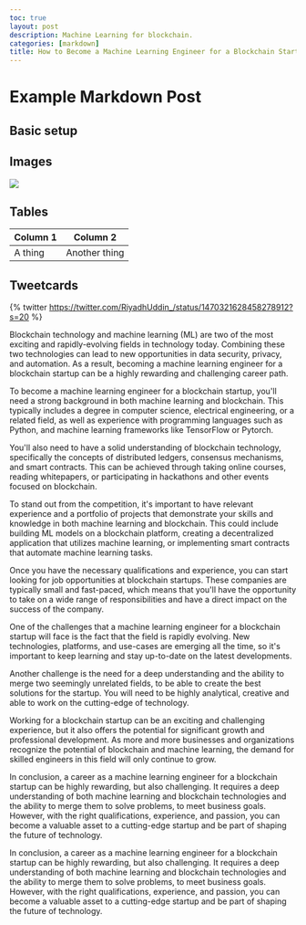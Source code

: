 ```yaml
---
toc: true
layout: post
description: Machine Learning for blockchain.
categories: [markdown]
title: How to Become a Machine Learning Engineer for a Blockchain Startup
---
```

# Example Markdown Post

## Basic setup


## Images

![](https://pbs.twimg.com/profile_images/1466358936890605569/dg4ot_dY_400x400.jpg)




## Tables

| Column 1 | Column 2 |
|-|-|
| A thing | Another thing |


## Tweetcards

{% twitter https://twitter.com/RiyadhUddin_/status/1470321628458278912?s=20 %}

 Blockchain technology and machine learning (ML) are two of the most exciting and rapidly-evolving fields in technology today. Combining these two technologies can lead to new opportunities in data security, privacy, and automation. As a result, becoming a machine learning engineer for a blockchain startup can be a highly rewarding and challenging career path.

To become a machine learning engineer for a blockchain startup, you'll need a strong background in both machine learning and blockchain. This typically includes a degree in computer science, electrical engineering, or a related field, as well as experience with programming languages such as Python, and machine learning frameworks like TensorFlow or Pytorch.

You'll also need to have a solid understanding of blockchain technology, specifically the concepts of distributed ledgers, consensus mechanisms, and smart contracts. This can be achieved through taking online courses, reading whitepapers, or participating in hackathons and other events focused on blockchain.

To stand out from the competition, it's important to have relevant experience and a portfolio of projects that demonstrate your skills and knowledge in both machine learning and blockchain. This could include building ML models on a blockchain platform, creating a decentralized application that utilizes machine learning, or implementing smart contracts that automate machine learning tasks.

Once you have the necessary qualifications and experience, you can start looking for job opportunities at blockchain startups. These companies are typically small and fast-paced, which means that you'll have the opportunity to take on a wide range of responsibilities and have a direct impact on the success of the company.

One of the challenges that a machine learning engineer for a blockchain startup will face is the fact that the field is rapidly evolving. New technologies, platforms, and use-cases are emerging all the time, so it's important to keep learning and stay up-to-date on the latest developments.

Another challenge is the need for a deep understanding and the ability to merge two seemingly unrelated fields, to be able to create the best solutions for the startup. You will need to be highly analytical, creative and able to work on the cutting-edge of technology.

Working for a blockchain startup can be an exciting and challenging experience, but it also offers the potential for significant growth and professional development. As more and more businesses and organizations recognize the potential of blockchain and machine learning, the demand for skilled engineers in this field will only continue to grow.

In conclusion, a career as a machine learning engineer for a blockchain startup can be highly rewarding, but also challenging. It requires a deep understanding of both machine learning and blockchain technologies and the ability to merge them to solve problems, to meet business goals. However, with the right qualifications, experience, and passion, you can become a valuable asset to a cutting-edge startup and be part of shaping the future of technology.

In conclusion, a career as a machine learning engineer for a blockchain startup can be highly rewarding, but also challenging. It requires a deep understanding of both machine learning and blockchain technologies and the ability to merge them to solve problems, to meet business goals. However, with the right qualifications, experience, and passion, you can become a valuable asset to a cutting-edge startup and be part of shaping the future of technology.


